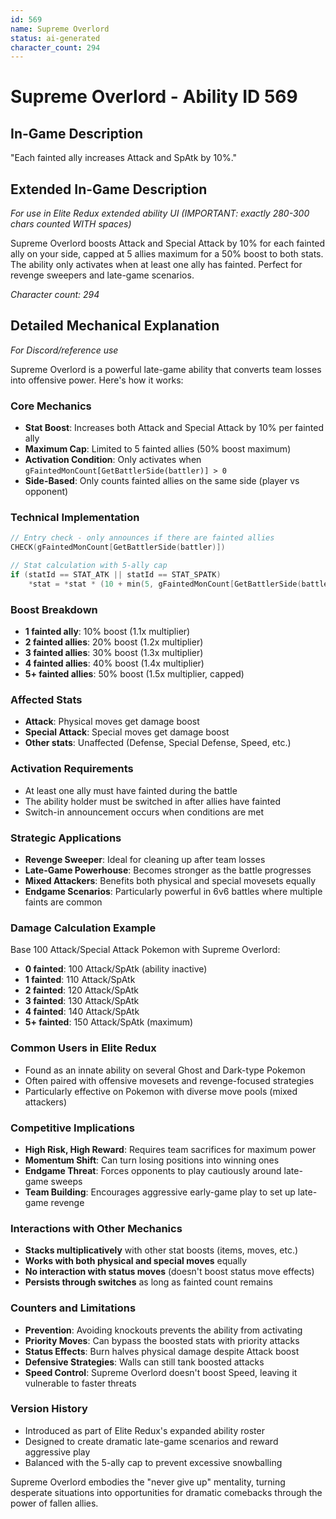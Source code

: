 ```yaml
---
id: 569
name: Supreme Overlord
status: ai-generated
character_count: 294
---
```


# Supreme Overlord - Ability ID 569

## In-Game Description
"Each fainted ally increases Attack and SpAtk by 10%."

## Extended In-Game Description
*For use in Elite Redux extended ability UI (IMPORTANT: exactly 280-300 chars counted WITH spaces)*

Supreme Overlord boosts Attack and Special Attack by 10% for each fainted ally on your side, capped at 5 allies maximum for a 50% boost to both stats. The ability only activates when at least one ally has fainted. Perfect for revenge sweepers and late-game scenarios.

*Character count: 294*

## Detailed Mechanical Explanation
*For Discord/reference use*

Supreme Overlord is a powerful late-game ability that converts team losses into offensive power. Here's how it works:

### Core Mechanics
- **Stat Boost**: Increases both Attack and Special Attack by 10% per fainted ally
- **Maximum Cap**: Limited to 5 fainted allies (50% boost maximum)
- **Activation Condition**: Only activates when `gFaintedMonCount[GetBattlerSide(battler)] > 0`
- **Side-Based**: Only counts fainted allies on the same side (player vs opponent)

### Technical Implementation
```cpp
// Entry check - only announces if there are fainted allies
CHECK(gFaintedMonCount[GetBattlerSide(battler)])

// Stat calculation with 5-ally cap
if (statId == STAT_ATK || statId == STAT_SPATK) 
    *stat = *stat * (10 + min(5, gFaintedMonCount[GetBattlerSide(battler)])) / 10;
```

### Boost Breakdown
- **1 fainted ally**: 10% boost (1.1x multiplier)
- **2 fainted allies**: 20% boost (1.2x multiplier) 
- **3 fainted allies**: 30% boost (1.3x multiplier)
- **4 fainted allies**: 40% boost (1.4x multiplier)
- **5+ fainted allies**: 50% boost (1.5x multiplier, capped)

### Affected Stats
- **Attack**: Physical moves get damage boost
- **Special Attack**: Special moves get damage boost
- **Other stats**: Unaffected (Defense, Special Defense, Speed, etc.)

### Activation Requirements
- At least one ally must have fainted during the battle
- The ability holder must be switched in after allies have fainted
- Switch-in announcement occurs when conditions are met

### Strategic Applications
- **Revenge Sweeper**: Ideal for cleaning up after team losses
- **Late-Game Powerhouse**: Becomes stronger as the battle progresses
- **Mixed Attackers**: Benefits both physical and special movesets equally
- **Endgame Scenarios**: Particularly powerful in 6v6 battles where multiple faints are common

### Damage Calculation Example
Base 100 Attack/Special Attack Pokemon with Supreme Overlord:
- **0 fainted**: 100 Attack/SpAtk (ability inactive)
- **1 fainted**: 110 Attack/SpAtk
- **2 fainted**: 120 Attack/SpAtk
- **3 fainted**: 130 Attack/SpAtk
- **4 fainted**: 140 Attack/SpAtk
- **5+ fainted**: 150 Attack/SpAtk (maximum)

### Common Users in Elite Redux
- Found as an innate ability on several Ghost and Dark-type Pokemon
- Often paired with offensive movesets and revenge-focused strategies
- Particularly effective on Pokemon with diverse move pools (mixed attackers)

### Competitive Implications
- **High Risk, High Reward**: Requires team sacrifices for maximum power
- **Momentum Shift**: Can turn losing positions into winning ones
- **Endgame Threat**: Forces opponents to play cautiously around late-game sweeps
- **Team Building**: Encourages aggressive early-game play to set up late-game revenge

### Interactions with Other Mechanics
- **Stacks multiplicatively** with other stat boosts (items, moves, etc.)
- **Works with both physical and special moves** equally
- **No interaction with status moves** (doesn't boost status move effects)
- **Persists through switches** as long as fainted count remains

### Counters and Limitations
- **Prevention**: Avoiding knockouts prevents the ability from activating
- **Priority Moves**: Can bypass the boosted stats with priority attacks
- **Status Effects**: Burn halves physical damage despite Attack boost
- **Defensive Strategies**: Walls can still tank boosted attacks
- **Speed Control**: Supreme Overlord doesn't boost Speed, leaving it vulnerable to faster threats

### Version History
- Introduced as part of Elite Redux's expanded ability roster
- Designed to create dramatic late-game scenarios and reward aggressive play
- Balanced with the 5-ally cap to prevent excessive snowballing

Supreme Overlord embodies the "never give up" mentality, turning desperate situations into opportunities for dramatic comebacks through the power of fallen allies.